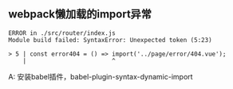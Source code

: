 ## webpack懒加载的import异常

```shell
ERROR in ./src/router/index.js
Module build failed: SyntaxError: Unexpected token (5:23)

> 5 | const error404 = () => import('../page/error/404.vue');
    |                        ^
```

A: 安装babel插件，babel-plugin-syntax-dynamic-import
